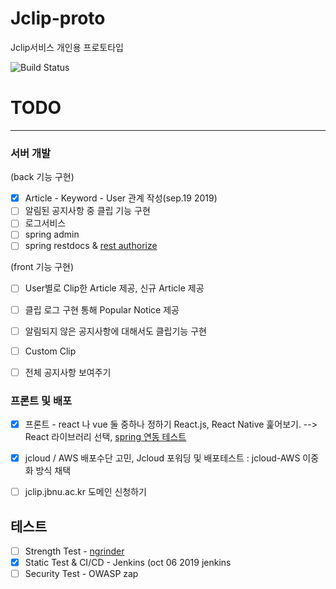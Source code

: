 # Jclip-proto

Jclip서비스 개인용 프로토타입

![Build Status](http://203.254.143.135:1880/job/Jclip_Prototype/badge/icon?style=flat-square)

# TODO
---

### 서버 개발

(back 기능 구현)
- [x] Article - Keyword - User 관계 작성(sep.19 2019)  
- [ ] 알림된 공지사항 중 클립 기능 구현
- [ ] 로그서비스 
- [ ] spring admin
- [ ] spring restdocs & [rest authorize](https://supawer0728.github.io/2018/03/20/spring-data-rest/)

(front 기능 구현)
- [ ] User별로 Clip한 Article 제공, 신규 Article 제공
- [ ] 클립 로그 구현 통해 Popular Notice 제공
- [ ] 알림되지 않은 공지사항에 대해서도 클립기능 구현
- [ ] Custom Clip
- [ ] 전체 공지사항 보여주기


### 프론트 및 배포

- [x] 프론트 - react 나 vue 둘 중하나 정하기 React.js, React Native 훑어보기. --> React 라이브러리 선택, [spring 연동 테스트](https://spring.io/guides/tutorials/react-and-spring-data-rest/)
- [x] jcloud / AWS 배포수단 고민, Jcloud 포워딩 및 배포테스트  : jcloud-AWS 이중화 방식 채택
- [ ] jclip.jbnu.ac.kr 도메인 신청하기


## 테스트

- [ ] Strength Test - [ngrinder](https://github.com/naver/ngrinder)
- [x] Static Test & CI/CD - Jenkins (oct 06 2019 jenkins 
- [ ] Security Test - OWASP zap
